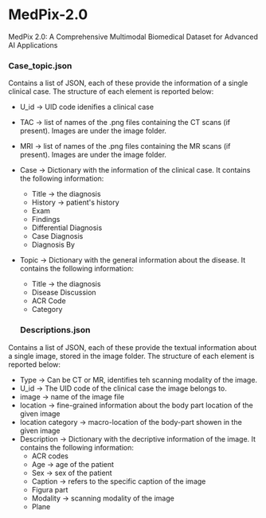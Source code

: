 # MedPix-2.0
MedPix 2.0: A Comprehensive Multimodal Biomedical Dataset for Advanced AI Applications

### Case_topic.json
Contains a list of JSON, each of these provide the information of a single clinical case.
The structure of each element is reported below:

- U_id -> UID code idenifies a clinical case
- TAC -> list of names of the .png files containing the CT scans (if present). Images are under the image folder. 
- MRI -> list of names of the .png files containing the MR scans (if present). Images are under the image folder. 
- Case -> Dictionary with the information of the clinical case. It contains the following information:
  *   Title -> the diagnosis
  *   History -> patient's history
  *   Exam
  *   Findings
  *   Differential Diagnosis
  *   Case Diagnosis
  *   Diagnosis By
  
- Topic -> Dictionary with the general information about the disease. It contains the following information:
  *  Title -> the diagnosis
  *  Disease Discussion
  *  ACR Code
  *  Category

  ### Descriptions.json
Contains a list of JSON, each of these provide the textual information about a single image, stored in the image folder.
The structure of each element is reported below:

- Type -> Can be CT or MR, identifies teh scanning modality of the image.
- U_id -> The UID code of the clinical case the image belongs to.
- image -> name of the image file
- location -> fine-grained information about the body part location of the given image
- location category -> macro-location of the body-part showen in the given image
- Description -> Dictionary with the decriptive information of the image. It contains the following information:
  *   ACR codes
  *   Age -> age of the patient
  *   Sex -> sex of the patient
  *   Caption -> refers to the specific caption of the image
  *   Figura part
  *   Modality -> scanning modality of the image
  *   Plane

